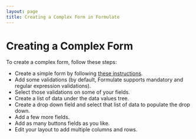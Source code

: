 ```yaml
---
layout: page
title: Creating a Complex Form in Formulate
---
```


# Creating a Complex Form
To create a complex form, follow these steps:

* Create a simple form by following [these instructions](/simple-form).
* Add some validations (by default, Formulate supports mandatory and regular expression validations).
* Select those validations on some of your fields.
* Create a list of data under the data values tree.
* Create a drop down field and select that list of data to populate the drop down.
* Add a few more fields.
* Add as many buttons fields as you like.
* Edit your layout to add multiple columns and rows.